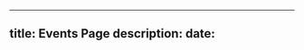 <!--
 * @Descripttion: 
 * @version: 
 * @Author: Yang Xiao(YXIAO009@e.ntu.edu.sg)
 * @Date: 2022-12-31 15:49:40
 * @LastEditors: Yang Xiao
 * @LastEditTime: 2022-12-31 15:49:51
-->
---
title: Events Page
description:
date:
---
